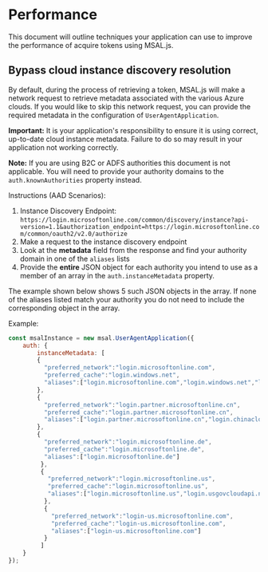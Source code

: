 # Performance

This document will outline techniques your application can use to improve the performance of acquire tokens using MSAL.js.

## Bypass cloud instance discovery resolution

By default, during the process of retrieving a token, MSAL.js will make a network request to retrieve metadata associated with the various Azure clouds. If you would like to skip this network request, you can provide the required metadata in the configuration of `UserAgentApplication`.

**Important:** It is your application's responsibility to ensure it is using correct, up-to-date cloud instance metadata. Failure to do so may result in your application not working correctly.

**Note:** If you are using B2C or ADFS authorities this document is not applicable. You will need to provide your authority domains to the `auth.knownAuthorities` property instead.

Instructions (AAD Scenarios):

1. Instance Discovery Endpoint: `https://login.microsoftonline.com/common/discovery/instance?api-version=1.1&authorization_endpoint=https://login.microsoftonline.com/common/oauth2/v2.0/authorize`
2. Make a request to the instance discovery endpoint
3. Look at the **metadata** field from the response and find your authority domain in one of the `aliases` lists
4. Provide the **entire** JSON object for each authority you intend to use as a member of an array in the `auth.instanceMetadata` property.

The example shown below shows 5 such JSON objects in the array. If none of the aliases listed match your authority you do not need to include the corresponding object in the array. 

Example:

```js
const msalInstance = new msal.UserAgentApplication({
    auth: {
        instanceMetadata: [
        {
          "preferred_network":"login.microsoftonline.com",
          "preferred_cache":"login.windows.net",
          "aliases":["login.microsoftonline.com","login.windows.net","login.microsoft.com","sts.windows.net"]
        },
        {
          "preferred_network":"login.partner.microsoftonline.cn",
          "preferred_cache":"login.partner.microsoftonline.cn",
          "aliases":["login.partner.microsoftonline.cn","login.chinacloudapi.cn"]
        },
        {
          "preferred_network":"login.microsoftonline.de",
          "preferred_cache":"login.microsoftonline.de",
          "aliases":["login.microsoftonline.de"]
         },
         {
           "preferred_network":"login.microsoftonline.us",
           "preferred_cache":"login.microsoftonline.us",
           "aliases":["login.microsoftonline.us","login.usgovcloudapi.net"]
          },
          {
            "preferred_network":"login-us.microsoftonline.com",
            "preferred_cache":"login-us.microsoftonline.com",
            "aliases":["login-us.microsoftonline.com"]
          }
         ]
    }
});
```

